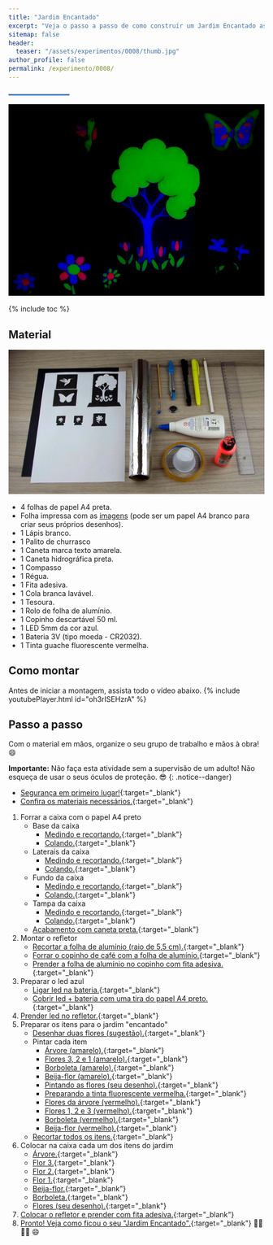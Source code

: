 ```yaml
---
title: "Jardim Encantado"
excerpt: "Veja o passo a passo de como construir um Jardim Encantado assutadora com iluminação led."
sitemap: false 
header: 
  teaser: "/assets/experimentos/0008/thumb.jpg" 
author_profile: false
permalink: /experimento/0008/
---
```

![Linha separadora](/assets/images/line.jpg)

![Spinner LED](/assets/experimentos/0008/thumb.jpg)

{% include toc %}

## Material
![Materiais para o Spinner LED](/assets/experimentos/0008/materiais.jpg)
* 4 folhas de papel A4 preta.
* Folha impressa com as [imagens](/assets/experimentos/0008/imprimir_jardim.pdf) (pode ser um papel A4 branco para criar seus próprios desenhos).
* 1 Lápis branco.
* 1 Palito de churrasco
* 1 Caneta marca texto amarela.
* 1 Caneta hidrográfica preta.
* 1 Compasso
* 1 Régua.
* 1 Fita adesiva.
* 1 Cola branca lavável.
* 1 Tesoura.
* 1 Rolo de folha de alumínio.
* 1 Copinho descartável 50 ml. 
* 1 LED 5mm da cor azul.
* 1 Bateria 3V (tipo moeda - CR2032).
* 1 Tinta guache fluorescente vermelha. 

## Como montar
Antes de iniciar a montagem, assista todo o vídeo abaixo.
{% include youtubePlayer.html id="oh3rISEHzrA" %}

## Passo a passo
Com o material em mãos, organize o seu grupo de trabalho e mãos à obra! :smile:

**Importante:** Não faça esta atividade sem a supervisão de um adulto! Não esqueça de usar o seus óculos de proteção. :sunglasses:
{: .notice--danger}

*  [Segurança em primeiro lugar!](https://youtu.be/AwSa2SVGS7A){:target="_blank"}
*  [Confira os materiais necessários.](https://youtu.be/AwSa2SVGS7A?t=5s){:target="_blank"}

1. Forrar a caixa com o papel A4 preto
   - Base da caixa
     - [Medindo e recortando.](https://youtu.be/AwSa2SVGS7A?t=39s){:target="_blank"}
     - [Colando.](https://youtu.be/AwSa2SVGS7A?t=2m44s){:target="_blank"}
   - Laterais da caixa
     - [Medindo e recortando.](https://youtu.be/AwSa2SVGS7A?t=4m04s){:target="_blank"}
     - [Colando.](https://youtu.be/AwSa2SVGS7A?t=6m38s){:target="_blank"}
   - Fundo da caixa
     - [Medindo e recortando.](https://youtu.be/AwSa2SVGS7A?t=8m54s){:target="_blank"}
     - [Colando.](https://youtu.be/AwSa2SVGS7A?t=10m40s){:target="_blank"}
   - Tampa da caixa
     - [Medindo e recortando.](https://youtu.be/AwSa2SVGS7A?t=11m31s){:target="_blank"}
     - [Colando.](https://youtu.be/AwSa2SVGS7A?t=12m54s){:target="_blank"}
   - [Acabamento com caneta preta.](https://youtu.be/AwSa2SVGS7A?t=14m34s){:target="_blank"}
1. Montar o refletor
   - [Recortar a folha de alumínio (raio de 5,5 cm).](https://youtu.be/AwSa2SVGS7A?t=16m20s){:target="_blank"}
   - [Forrar o copinho de café com a folha de alumínio.](https://youtu.be/AwSa2SVGS7A?t=17m33s){:target="_blank"}
   - [Prender a folha de alumínio no copinho com fita adesiva.](https://youtu.be/AwSa2SVGS7A?t=18m05s){:target="_blank"}
1. Preparar o led azul
   - [Ligar led na bateria.](https://youtu.be/AwSa2SVGS7A?t=18m42s){:target="_blank"}
   - [Cobrir led + bateria com uma tira do papel A4 preto.](https://youtu.be/AwSa2SVGS7A?t=19m07s){:target="_blank"}
1. [Prender led no refletor.](https://youtu.be/AwSa2SVGS7A?t=19m41s){:target="_blank"}
1. Preparar os itens para o jardim "encantado"
   - [Desenhar duas flores (sugestão).](https://youtu.be/AwSa2SVGS7A?t=20m30s){:target="_blank"}
   - Pintar cada item
     - [Árvore (amarelo).](https://youtu.be/AwSa2SVGS7A?t=22m07s){:target="_blank"}
     - [Flores 3, 2 e 1 (amarelo).](https://youtu.be/AwSa2SVGS7A?t=23m04s){:target="_blank"}
     - [Borboleta (amarelo).](https://youtu.be/AwSa2SVGS7A?t=23m17s){:target="_blank"}
     - [Beija-flor (amarelo).](https://youtu.be/AwSa2SVGS7A?t=23m31s){:target="_blank"}
     - [Pintando as flores (seu desenho).](https://youtu.be/AwSa2SVGS7A?t=23m51s){:target="_blank"}
     - [Preparando a tinta fluorescente vermelha.](https://youtu.be/AwSa2SVGS7A?t=23m59s){:target="_blank"}
     - [Flores da árvore (vermelho).](https://youtu.be/AwSa2SVGS7A?t=24m12s){:target="_blank"}
     - [Flores 1, 2 e 3 (vermelho).](https://youtu.be/AwSa2SVGS7A?t=24m43s){:target="_blank"}
     - [Borboleta (vermelho).](https://youtu.be/AwSa2SVGS7A?t=25m23s){:target="_blank"}
     - [Beija-flor (vermelho).](https://youtu.be/AwSa2SVGS7A?t=25m50s){:target="_blank"}
   - [Recortar todos os itens.](https://youtu.be/AwSa2SVGS7A?t=26m11s){:target="_blank"}
1. Colocar na caixa cada um dos itens do jardim
     - [Árvore.](https://youtu.be/AwSa2SVGS7A?t=27m49s){:target="_blank"}
     - [Flor 3.](https://youtu.be/AwSa2SVGS7A?t=28m18s){:target="_blank"}
     - [Flor 2.](https://youtu.be/AwSa2SVGS7A?t=28m37s){:target="_blank"}
     - [Flor 1.](https://youtu.be/AwSa2SVGS7A?t=28m51s){:target="_blank"}
     - [Beija-flor.](https://youtu.be/AwSa2SVGS7A?t=29m08s){:target="_blank"}
     - [Borboleta.](https://youtu.be/AwSa2SVGS7A?t=29m34s){:target="_blank"}
     - [Flores (seu desenho).](https://youtu.be/AwSa2SVGS7A?t=29m54s){:target="_blank"}
1. [Colocar o refletor e prender com fita adesiva.](https://youtu.be/AwSa2SVGS7A?t=30m24s){:target="_blank"}
1. [Pronto! Veja como ficou o seu "Jardim Encantado".](https://youtu.be/AwSa2SVGS7A?t=30m50s){:target="_blank"} :cherry_blossom::rose::sunflower::hibiscus:   :smile:    
